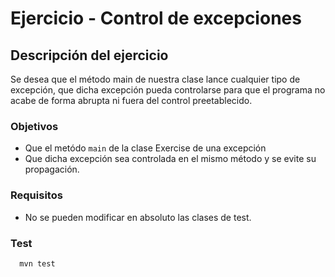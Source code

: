 # Ejercicio - Control de excepciones
## Descripción del ejercicio
Se desea que el método main de nuestra clase lance cualquier tipo de excepción, que dicha excepción pueda controlarse
para que el programa no acabe de forma abrupta ni fuera del control preetablecido.

### Objetivos
* Que el metódo ``main`` de la clase Exercise de una excepción
* Que dicha excepción sea controlada en el mismo método y se evite su propagación.
### Requisitos
* No se pueden modificar en absoluto las clases de test.
### Test

```
  mvn test
```